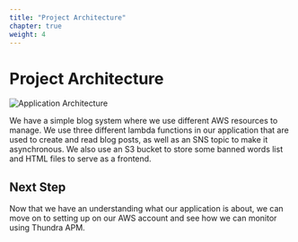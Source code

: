 ```yaml
---
title: "Project Architecture"
chapter: true
weight: 4
---
```


# Project Architecture

![Application Architecture](/images/_project_architecture/application-architecture.png)

<!-- We have a to-do app where to-do entries goes though different stages in distrubuted application.
We will understand these stages by examining the scheme below now. -->

We have a simple blog system where we use different AWS resources to manage. We use three different lambda functions in our application that are used to create and read blog posts, as well as an SNS topic to make it asynchronous. We also use an S3 bucket to store some banned words list and HTML files to serve as a frontend.

## Next Step

Now that we have an understanding what our application is about, we can move on to setting up on our AWS account and see how we can monitor using Thundra APM.
